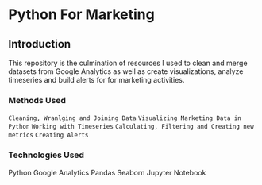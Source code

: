 # Python For Marketing

## Introduction
This repository is the culmination of resources I used to clean and merge datasets from Google Analytics as well as create visualizations, analyze timeseries and build alerts for for marketing activities. 

### Methods Used
`Cleaning, Wranlging and Joining Data`
`Visualizing Marketing Data in Python`
`Working with Timeseries`
`Calculating, Filtering and Creating new metrics`
`Creating Alerts`

### Technologies Used
Python
Google Analytics
Pandas
Seaborn
Jupyter Notebook


